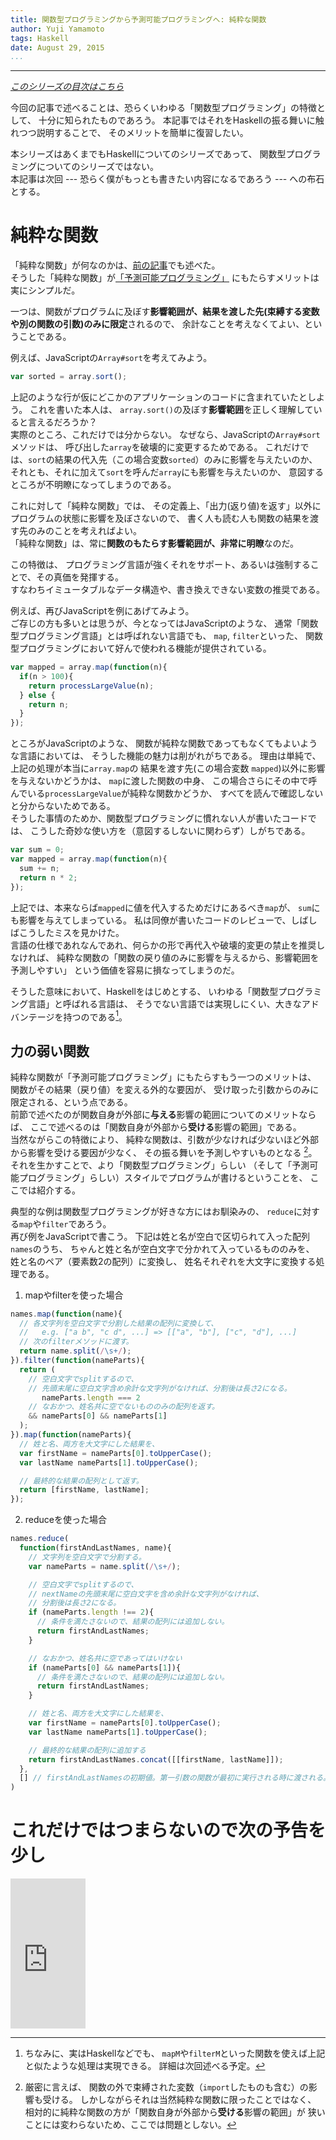 ```yaml
---
title: 関数型プログラミングから予測可能プログラミングへ: 純粋な関数
author: Yuji Yamamoto
tags: Haskell
date: August 29, 2015
...
```

---

*[このシリーズの目次はこちら](/posts/2015/2-predictable-programming-index.mkd)*

今回の記事で述べることは、恐らくいわゆる「関数型プログラミング」の特徴として、
十分に知られたものであろう。
本記事ではそれをHaskellの振る舞いに触れつつ説明することで、
そのメリットを簡単に復習したい。

本シリーズはあくまでもHaskellについてのシリーズであって、
関数型プログラミングについてのシリーズではない。  
本記事は次回 --- 恐らく僕がもっとも書きたい内容になるであろう ---
への布石とする。

# 純粋な関数

「純粋な関数」が何なのかは、[前の記事](/posts/2015/1-predictable-programming.html#definitionFunctionalProgramming)でも述べた。  
そうした「純粋な関数」が[「予測可能プログラミング」](/posts/2015/1-predictable-programming.html#definitionPredictableProgramming)
にもたらすメリットは実にシンプルだ。

一つは、関数がプログラムに及ぼす**影響範囲が、結果を渡した先(束縛する変数や別の関数の引数)のみに限定**されるので、
余計なことを考えなくてよい、ということである。

例えば、JavaScriptの`Array#sort`を考えてみよう。

```javascript
var sorted = array.sort();
```

上記のような行が仮にどこかのアプリケーションのコードに含まれていたとしよう。
これを書いた本人は、
`array.sort()`の及ぼす**影響範囲**を正しく理解していると言えるだろうか？  
実際のところ、これだけでは分からない。
なぜなら、JavaScriptの`Array#sort`メソッドは、
呼び出した`array`を破壊的に変更するためである。
これだけでは、`sort`の結果の代入先（この場合変数`sorted`）のみに影響を与えたいのか、
それとも、それに加えて`sort`を呼んだ`array`にも影響を与えたいのか、
意図するところが不明瞭になってしまうのである。

これに対して「純粋な関数」では、
その定義上、「出力(返り値)を返す」以外にプログラムの状態に影響を及ぼさないので、
書く人も読む人も関数の結果を渡す先のみのことを考えればよい。  
「純粋な関数」は、常に**関数のもたらす影響範囲が、非常に明瞭**なのだ。

この特徴は、
プログラミング言語が強くそれをサポート、あるいは強制することで、その真価を発揮する。  
すなわちイミュータブルなデータ構造や、書き換えできない変数の推奨である。  

例えば、再びJavaScriptを例にあげてみよう。  
ご存じの方も多いとは思うが、今となってはJavaScriptのような、
通常「関数型プログラミング言語」とは呼ばれない言語でも、
`map`, `filter`といった、
関数型プログラミングにおいて好んで使われる機能が提供されている。

```javascript
var mapped = array.map(function(n){
  if(n > 100){
    return processLargeValue(n);
  } else {
    return n;
  }
});
```

ところがJavaScriptのような、
関数が純粋な関数であってもなくてもよいような言語においては、
そうした機能の魅力は削がれがちである。
理由は単純で、上記の処理が本当に`array.map`の
結果を渡す先(この場合変数 `mapped`)以外に影響を与えないかどうかは、
`map`に渡した関数の中身、
この場合さらにその中で呼んでいる`processLargeValue`が純粋な関数かどうか、
すべてを読んで確認しないと分からないためである。  
そうした事情のためか、関数型プログラミングに慣れない人が書いたコードでは、
こうした奇妙な使い方を（意図するしないに関わらず）しがちである。

```javascript
var sum = 0;
var mapped = array.map(function(n){
  sum += n;
  return n * 2;
});
```

上記では、本来ならば`mapped`に値を代入するためだけにあるべき`map`が、
`sum`にも影響を与えてしまっている。
私は同僚が書いたコードのレビューで、しばしばこうしたミスを見かけた。  
言語の仕様であれなんであれ、何らかの形で再代入や破壊的変更の禁止を推奨しなければ、
純粋な関数の「関数の戻り値のみに影響を与えるから、影響範囲を予測しやすい」
という価値を容易に損なってしまうのだ。

そうした意味において、Haskellをはじめとする、
いわゆる「関数型プログラミング言語」と呼ばれる言語は、
そうでない言語では実現しにくい、大きなアドバンテージを持つのである[^mapM]。

[^mapM]: ちなみに、実はHaskellなどでも、
`mapM`や`filterM`といった関数を使えば上記と似たような処理は実現できる。
詳細は次回述べる予定。

## 力の弱い関数

純粋な関数が「予測可能プログラミング」にもたらすもう一つのメリットは、
関数がその結果（戻り値）を変える外的な要因が、
受け取った引数からのみに限定される、という点である。  
前節で述べたのが関数自身が外部に**与える**影響の範囲についてのメリットならば、
ここで述べるのは「関数自身が外部から**受ける**影響の範囲」である。  
当然ながらこの特徴により、
純粋な関数は、引数が少なければ少ないほど外部から影響を受ける要因が少なく、
その振る舞いを予測しやすいものとなる [^closure]。
それを生かすことで、より「関数型プログラミング」らしい
（そして「予測可能プログラミング」らしい）スタイルでプログラムが書けるということを、
ここでは紹介する。

[^closure]: 厳密に言えば、
関数の外で束縛された変数（`import`したものも含む）の影響も受ける。
しかしながらそれは当然純粋な関数に限ったことではなく、
相対的に純粋な関数の方が「関数自身が外部から**受ける**影響の範囲」が
狭いことには変わらないため、ここでは問題としない。

典型的な例は関数型プログラミングが好きな方にはお馴染みの、
`reduce`に対する`map`や`filter`であろう。  
再び例をJavaScriptで書こう。
下記は姓と名が空白で区切られて入った配列`names`のうち、
ちゃんと姓と名が空白文字で分かれて入っているもののみを、
姓と名のペア（要素数2の配列）に変換し、
姓名それぞれを大文字に変換する処理である。

1. mapやfilterを使った場合

```javascript
names.map(function(name){
  // 各文字列を空白文字で分割した結果の配列に変換して、
  //   e.g. ["a b", "c d", ...] => [["a", "b"], ["c", "d"], ...]
  // 次のfilterメソッドに渡す。
  return name.split(/\s+/);
}).filter(function(nameParts){
  return (
    // 空白文字でsplitするので、
    // 先頭末尾に空白文字含め余計な文字列がなければ、分割後は長さ2になる。
       nameParts.length === 2
    // なおかつ、姓名共に空でないもののみの配列を返す。
    && nameParts[0] && nameParts[1]
  );
}).map(function(nameParts){
  // 姓と名、両方を大文字にした結果を、
  var firstName = nameParts[0].toUpperCase();
  var lastName nameParts[1].toUpperCase();

  // 最終的な結果の配列として返す。
  return [firstName, lastName];
});
```

2. reduceを使った場合

```javascript
names.reduce(
  function(firstAndLastNames, name){
    // 文字列を空白文字で分割する。
    var nameParts = name.split(/\s+/);

    // 空白文字でsplitするので、
    // nextNameの先頭末尾に空白文字を含め余計な文字列がなければ、
    // 分割後は長さ2になる。
    if (nameParts.length !== 2){
      // 条件を満たさないので、結果の配列には追加しない。
      return firstAndLastNames;
    }

    // なおかつ、姓名共に空であってはいけない
    if (nameParts[0] && nameParts[1]){
      // 条件を満たさないので、結果の配列には追加しない。
      return firstAndLastNames;
    }

    // 姓と名、両方を大文字にした結果を、
    var firstName = nameParts[0].toUpperCase();
    var lastName nameParts[1].toUpperCase();

    // 最終的な結果の配列に追加する
    return firstAndLastNames.concat([[firstName, lastName]]);
  },
  [] // firstAndLastNamesの初期値。第一引数の関数が最初に実行される時に渡される。
)
```


# これだけではつまらないので次の予告を少し

<iframe src="http://rcm-fe.amazon-adsystem.com/e/cm?lt1=_blank&bc1=000000&IS2=1&bg1=FFFFFF&fc1=000000&lc1=0000FF&t=poe02-22&o=9&p=8&l=as4&m=amazon&f=ifr&ref=ss_til&asins=4274064069" style="width:120px;height:240px;" scrolling="no" marginwidth="0" marginheight="0" frameborder="0"></iframe>
